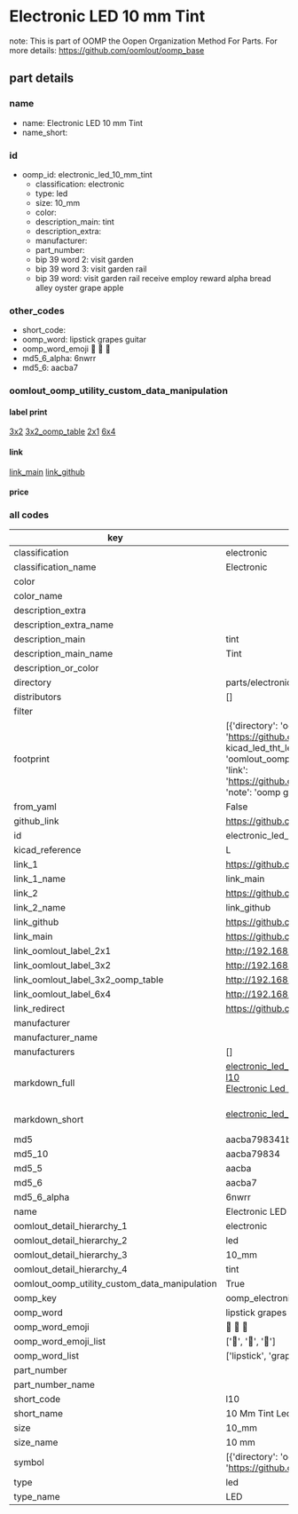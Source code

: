 # Electronic LED 10 mm Tint  

note: This is part of OOMP the Oopen Organization Method For Parts. For more details: https://github.com/oomlout/oomp_base

##  part details
  







### name
* name: Electronic LED 10 mm Tint
* name_short: 
### id
* oomp_id: electronic_led_10_mm_tint
  * classification: electronic
  * type: led
  * size: 10_mm
  * color: 
  * description_main: tint
  * description_extra: 
  * manufacturer: 
  * part_number: 
  * bip 39 word 2: visit garden
  * bip 39 word 3: visit garden rail
  * bip 39 word: visit garden rail receive employ reward alpha bread alley oyster grape apple

### other_codes
* short_code: 
* oomp_word: lipstick grapes guitar
* oomp_word_emoji :lipstick: :grapes: :guitar:
* md5_6_alpha: 6nwrr
* md5_6: aacba7






### oomlout_oomp_utility_custom_data_manipulation
#### label print
[3x2](http://192.168.1.245:1112/?label=oomp%206nwrr)
[3x2_oomp_table](http://192.168.1.108:1112/?label=oomp%206nwrr)
[2x1](http://192.168.1.242:1112/?label=oomp%206nwrr)
[6x4](http://192.168.1.55:1112/?label=oomp%206nwrr)    

#### link

[link_main](https://github.com/oomlout/oomlout_oomp_version_1_messy/tree/main/parts/electronic_led_10_mm_tint) [link_github](https://github.com/oomlout/oomlout_oomp_version_1_messy/tree/main/parts/electronic_led_10_mm_tint)                             

#### price







### all codes 
| key | value |  
| --- | --- |  
| classification | electronic |  
| classification_name | Electronic |  
| color |  |  
| color_name |  |  
| description_extra |  |  
| description_extra_name |  |  
| description_main | tint |  
| description_main_name | Tint |  
| description_or_color |   |  
| directory | parts/electronic_led_10_mm_tint |  
| distributors | [] |  
| filter |  |  
| footprint | [{'directory': 'oomlout_oomp_footprint_bot/footprints/kicad_led_tht_led_d10_0mm//working/working.kicad_mod', 'index': 0, 'link': 'https://github.com/oomlout/oomlout_oomp_footprint_bot/tree/main/foootprntss/kicad_led_tht_led_d10_0mm', 'note': 'source footprint kicad_led_tht_led_d10_0mm', 'oomp_key': 'oomp_kicad_led_tht_led_d10_0mm'}, {'directory': 'oomlout_oomp_footprint_bot/footprints/oomlout_oomlout_oomp_part_footprints_l10_electronic_led_10_mm_tint//working/working.kicad_mod', 'index': 1, 'link': 'https://github.com/oomlout/oomlout_oomp_footprint_bot/tree/main/foootprntss/oomlout_oomlout_oomp_part_footprints_l10_electronic_led_10_mm_tint', 'note': 'oomp generated footprint', 'oomp_key': 'oomp_oomlout_oomlout_oomp_part_footprints_l10_electronic_led_10_mm_tint'}] |  
| from_yaml | False |  
| github_link | https://github.com/oomlout/oomlout_oomp_part_src/tree/main/parts/electronic_led_10_mm_tint |  
| id | electronic_led_10_mm_tint |  
| kicad_reference | L |  
| link_1 | https://github.com/oomlout/oomlout_oomp_version_1_messy/tree/main/parts/electronic_led_10_mm_tint |  
| link_1_name | link_main |  
| link_2 | https://github.com/oomlout/oomlout_oomp_version_1_messy/tree/main/parts/electronic_led_10_mm_tint |  
| link_2_name | link_github |  
| link_github | https://github.com/oomlout/oomlout_oomp_version_1_messy/tree/main/parts/electronic_led_10_mm_tint |  
| link_main | https://github.com/oomlout/oomlout_oomp_version_1_messy/tree/main/parts/electronic_led_10_mm_tint |  
| link_oomlout_label_2x1 | http://192.168.1.242:1112/?label=oomp%206nwrr |  
| link_oomlout_label_3x2 | http://192.168.1.245:1112/?label=oomp%206nwrr |  
| link_oomlout_label_3x2_oomp_table | http://192.168.1.108:1112/?label=oomp%206nwrr |  
| link_oomlout_label_6x4 | http://192.168.1.55:1112/?label=oomp%206nwrr |  
| link_redirect | https://github.com/oomlout/oomlout_oomp_version_1_messy/tree/main/parts/electronic_led_10_mm_tint |  
| manufacturer |  |  
| manufacturer_name |  |  
| manufacturers | [] |  
| markdown_full | [electronic_led_10_mm_tint](none)<br>[l10](none)<br>[Electronic Led 10 Mm Tint](none)<br><br> |  
| markdown_short | [electronic_led_10_mm_tint](none)<br><br> |  
| md5 | aacba798341b60e2e2a47b3961d7efa6 |  
| md5_10 | aacba79834 |  
| md5_5 | aacba |  
| md5_6 | aacba7 |  
| md5_6_alpha | 6nwrr |  
| name | Electronic LED 10 mm Tint |  
| oomlout_detail_hierarchy_1 | electronic |  
| oomlout_detail_hierarchy_2 | led |  
| oomlout_detail_hierarchy_3 | 10_mm |  
| oomlout_detail_hierarchy_4 | tint |  
| oomlout_oomp_utility_custom_data_manipulation | True |  
| oomp_key | oomp_electronic_led_10_mm_tint |  
| oomp_word | lipstick grapes guitar |  
| oomp_word_emoji | :lipstick: :grapes: :guitar: |  
| oomp_word_emoji_list | [':lipstick:', ':grapes:', ':guitar:'] |  
| oomp_word_list | ['lipstick', 'grapes', 'guitar'] |  
| part_number |  |  
| part_number_name |  |  
| short_code | l10 |  
| short_name | 10 Mm Tint Led |  
| size | 10_mm |  
| size_name | 10 mm |  
| symbol | [{'directory': 'oomlout_oomp_symbol_bot/symbols/kicad_device_led//working/working.kicad_sym', 'index': 0, 'link': 'https://github.com/oomlout/oomlout_oomp_symbol_bot/tree/main/symbols/kicad_device_led', 'oomp_key': 'oomp_kicad_device_led'}] |  
| type | led |  
| type_name | LED |  
